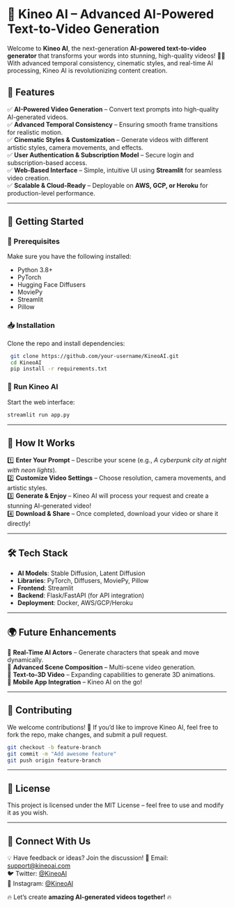 # 🎥 Kineo AI – Advanced AI-Powered Text-to-Video Generation

Welcome to **Kineo AI**, the next-generation **AI-powered text-to-video generator** that transforms your words into stunning, high-quality videos! 🚀✨ With advanced temporal consistency, cinematic styles, and real-time AI processing, Kineo AI is revolutionizing content creation. 

## 🌟 Features

✅ **AI-Powered Video Generation** – Convert text prompts into high-quality AI-generated videos.  
✅ **Advanced Temporal Consistency** – Ensuring smooth frame transitions for realistic motion.  
✅ **Cinematic Styles & Customization** – Generate videos with different artistic styles, camera movements, and effects.  
✅ **User Authentication & Subscription Model** – Secure login and subscription-based access.  
✅ **Web-Based Interface** – Simple, intuitive UI using **Streamlit** for seamless video creation.  
✅ **Scalable & Cloud-Ready** – Deployable on **AWS, GCP, or Heroku** for production-level performance.  

---

## 🚀 Getting Started

### 🔧 Prerequisites
Make sure you have the following installed:
- Python 3.8+
- PyTorch
- Hugging Face Diffusers
- MoviePy
- Streamlit
- Pillow

### 📥 Installation
Clone the repo and install dependencies:
```sh
 git clone https://github.com/your-username/KineoAI.git
 cd KineoAI
 pip install -r requirements.txt
```

### 🏃 Run Kineo AI
Start the web interface:
```sh
streamlit run app.py
```

---

## 🎨 How It Works
1️⃣ **Enter Your Prompt** – Describe your scene (e.g., *A cyberpunk city at night with neon lights*).  
2️⃣ **Customize Video Settings** – Choose resolution, camera movements, and artistic styles.  
3️⃣ **Generate & Enjoy** – Kineo AI will process your request and create a stunning AI-generated video!  
4️⃣ **Download & Share** – Once completed, download your video or share it directly!  

---

## 🛠 Tech Stack
- **AI Models**: Stable Diffusion, Latent Diffusion
- **Libraries**: PyTorch, Diffusers, MoviePy, Pillow
- **Frontend**: Streamlit
- **Backend**: Flask/FastAPI (for API integration)
- **Deployment**: Docker, AWS/GCP/Heroku

---

## 🌍 Future Enhancements
🔹 **Real-Time AI Actors** – Generate characters that speak and move dynamically.  
🔹 **Advanced Scene Composition** – Multi-scene video generation.  
🔹 **Text-to-3D Video** – Expanding capabilities to generate 3D animations.  
🔹 **Mobile App Integration** – Kineo AI on the go!  

---

## 🤝 Contributing
We welcome contributions! 🚀 If you’d like to improve Kineo AI, feel free to fork the repo, make changes, and submit a pull request.

```sh
git checkout -b feature-branch
git commit -m "Add awesome feature"
git push origin feature-branch
```

---

## 📜 License
This project is licensed under the MIT License – feel free to use and modify it as you wish.

---

## 📢 Connect With Us
💡 Have feedback or ideas? Join the discussion!
📧 Email: support@kineoai.com  
🐦 Twitter: [@KineoAI](https://twitter.com/KineoAI)  
📸 Instagram: [@KineoAI](https://instagram.com/KineoAI)  

🔥 Let’s create **amazing AI-generated videos together!** 🔥
